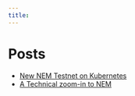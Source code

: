 ```yaml
---
title:
---
```

# Posts
- [New NEM Testnet on Kubernetes](./new-nem-testnet)
- [A Technical zoom-in to NEM](./a-technical-zoom-in-to-nem)